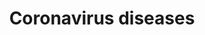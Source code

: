 ---
title: Coronavirus diseases
longTitle: 'Coronavirus diseases'
tags:
- gccommon
broaderTerm:
- "[[Respiratory diseases]]"
french:
- "[[Maladie a coronavirus]]"
relatedTerm:
- "[[Coronaviruses]]"
scopeNote:
- "Virus diseases caused by the coronavirus genus Inc"
usedFor:
- "[[2019 novel coronavirus disease]]"
- "[[2019-nCoV disease]]"
- "[[COVID-19 Disease]]"
- "[[COVID-19 virus disease]]"
- "[[Coronavirus disease COVID-19]]"
- "[[Coronavirus disease 2019]]"
- "[[Coronavirus disease-19]]"
- "[[Coronavirus infections]]"
- "[[MERS Disease]]"
- "[[Middle East Respiratory Syndrome]]"
- "[[Novel coronavirus disease 2019]]"
- "[[SARS-CoV-2 disease]]"
- "[[Severe acute respiratory syndrome]]"
---